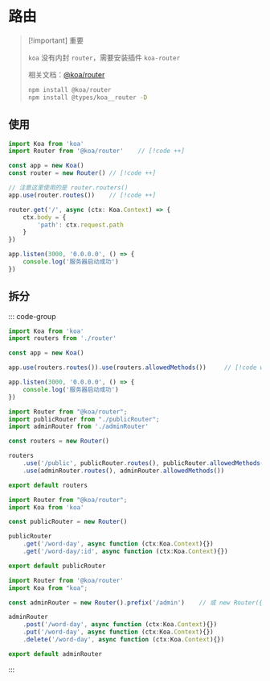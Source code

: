 # 路由



> [!important] 重要
>
> `koa` 没有内封 `router`，需要安装插件 `koa-router`
>
> 相关文档：[@koa/router](https://www.npmjs.com/package/@koa/router)
>
> ``` bash
> npm install @koa/router
> npm install @types/koa__router -D
> ```



## 使用

``` typescript {10-14}
import Koa from 'koa'
import Router from '@koa/router'	// [!code ++]

const app = new Koa()
const router = new Router()	// [!code ++]

// 注意这里使用的是 router.routers()
app.use(router.routes())	// [!code ++]

router.get('/', async (ctx: Koa.Context) => {
    ctx.body = {
        'path': ctx.request.path
    }
})

app.listen(3000, '0.0.0.0', () => {
    console.log('服务器启动成功')
})
```



## 拆分

::: code-group

``` typescript [main.ts]
import Koa from 'koa'
import routers from './router'

const app = new Koa()

app.use(routers.routes()).use(routers.allowedMethods()) 	// [!code warning]

app.listen(3000, '0.0.0.0', () => {
    console.log('服务器启动成功')
})
```



``` typescript [router.ts]
import Router from "@koa/router";
import publicRouter from "./publicRouter";
import adminRouter from './adminRouter'

const routers = new Router()

routers
    .use('/public', publicRouter.routes(), publicRouter.allowedMethods())	// [!code warning]
	.use(adminRouter.routes(), adminRouter.allowedMethods())

export default routers
```



``` typescript [publicRouter.ts]
import Router from "@koa/router";
import Koa from 'koa'

const publicRouter = new Router()

publicRouter
    .get('/word-day', async function (ctx:Koa.Context){})
    .get('/word-day/:id', async function (ctx:Koa.Context){})

export default publicRouter
```



``` typescript [adminRouter.ts]
import Router from '@koa/router'
import Koa from "koa";

const adminRouter = new Router().prefix('/admin') 	 // 或 new Router({prefix: '/public'})

adminRouter
    .post('/word-day', async function (ctx:Koa.Context){})
    .put('/word-day', async function (ctx:Koa.Context){})
    .delete('/word-day', async function (ctx:Koa.Context){})

export default adminRouter
```

:::

